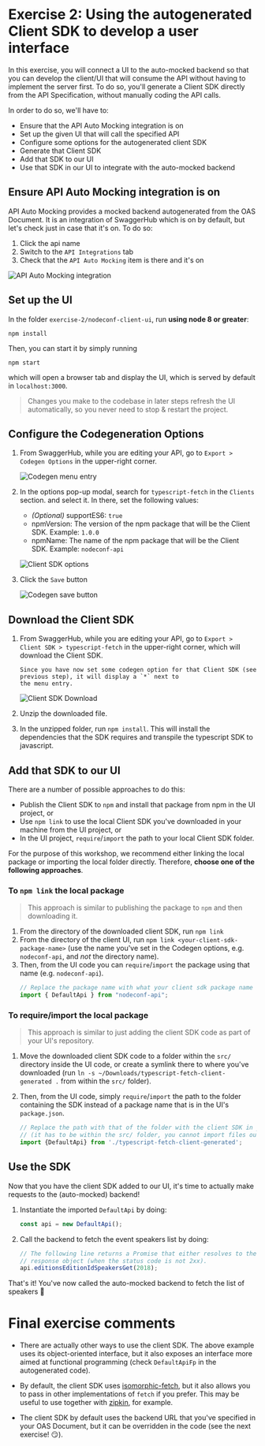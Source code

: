 # Exercise 2: Using the autogenerated Client SDK to develop a user interface

In this exercise, you will connect a UI to the auto-mocked backend so that you can develop the client/UI that will
consume the API without having to implement the server first. To do so, you'll generate a Client SDK directly from
the API Specification, without manually coding the API calls.

In order to do so, we'll have to:

- Ensure that the API Auto Mocking integration is on
- Set up the given UI that will call the specified API
- Configure some options for the autogenerated client SDK
- Generate that Client SDK
- Add that SDK to our UI
- Use that SDK in our UI to integrate with the auto-mocked backend

## Ensure API Auto Mocking integration is on

API Auto Mocking provides a mocked backend autogenerated from the OAS Document. It is an integration of SwaggerHub which
is on by default, but let's check just in case that it's on. To do so:

1. Click the api name
1. Switch to the `API Integrations` tab
1. Check that the `API Auto Mocking` item is there and it's on

![API Auto Mocking integration](./assets/api-auto-mocking-integration.jpg)

## Set up the UI

In the folder `exercise-2/nodeconf-client-ui`, run **using node 8 or greater**:

```
npm install
```

Then, you can start it by simply running

```
npm start
```

which will open a browser tab and display the UI, which is served by default in `localhost:3000`.

> Changes you make to the codebase in later steps refresh the UI automatically, so you never need to stop & restart the
> project.

## Configure the Codegeneration Options

1.  From SwaggerHub, while you are editing your API, go to `Export > Codegen Options` in the upper-right corner.

    ![Codegen menu entry](./assets/codegen-menu-entry.jpg)

2.  In the options pop-up modal, search for `typescript-fetch` in the `Clients` section. and select it. In there, set the
    following values:

    - _(Optional)_ supportES6: `true`
    - npmVersion: The version of the npm package that will be the Client SDK. Example: `1.0.0`
    - npmName: The name of the npm package that will be the Client SDK. Example: `nodeconf-api`

    ![Client SDK options](./assets/client-sdk-options.jpg)

3.  Click the `Save` button

    ![Codegen save button](./assets/codegen-save-button.jpg)

## Download the Client SDK

1.  From SwaggerHub, while you are editing your API, go to `Export > Client SDK > typescript-fetch` in the upper-right
    corner, which will download the Client SDK.

        Since you have now set some codegen option for that Client SDK (see previous step), it will display a `*` next to
        the menu entry.

    ![Client SDK Download](./assets/client-sdk-download.jpg)

2.  Unzip the downloaded file.

3.  In the unzipped folder, run `npm install`. This will install the dependencies that the SDK requires and transpile the
    typescript SDK to javascript.

## Add that SDK to our UI

There are a number of possible approaches to do this:

- Publish the Client SDK to `npm` and install that package from npm in the UI project, or
- Use `npm link` to use the local Client SDK you've downloaded in your machine from the UI project, or
- In the UI project, `require`/`import` the path to your local Client SDK folder.

For the purpose of this workshop, we recommend either linking the local package or importing the local folder directly.
Therefore, **choose one of the following approaches**.

### To `npm link` the local package

> This approach is similar to publishing the package to `npm` and then downloading it.

1. From the directory of the downloaded client SDK, run `npm link`
1. From the directory of the client UI, run `npm link <your-client-sdk-package-name>` (use the name you've set in the
   Codegen options, e.g. `nodeconf-api`, and _not_ the directory name).
1. Then, from the UI code you can `require`/`import` the package using that name (e.g. `nodeconf-api`).
   ```js
   // Replace the package name with what your client sdk package name
   import { DefaultApi } from "nodeconf-api";
   ```

### To require/import the local package

> This approach is similar to just adding the client SDK code as part of your UI's repository.

1.  Move the downloaded client SDK code to a folder within the `src/` directory inside the UI code, or create a symlink
    there to where you've downloaded (run `ln -s ~/Downloads/typescript-fetch-client-generated .` from within the `src/`
    folder).
1.  Then, from the UI code, simply `require`/`import` the path to the folder containing the SDK instead of a
    package name that is in the UI's `package.json`.

    ```js
    // Replace the path with that of the folder with the client SDK in your machine
    // (it has to be within the src/ folder, you cannot import files outside the scope of your UI project)
    import {DefaultApi} from './typescript-fetch-client-generated';
    ```

## Use the SDK

Now that you have the client SDK added to our UI, it's time to actually make requests to the (auto-mocked) backend!

1. Instantiate the imported `DefaultApi` by doing:
   ```js
   const api = new DefaultApi();
   ```
1. Call the backend to fetch the event speakers list by doing:
   ```js
   // The following line returns a Promise that either resolves to the response body, or rejects with the entire
   // response object (when the status code is not 2xx).
   api.editionsEditionIdSpeakersGet(2018);
   ```

That's it! You've now called the auto-mocked backend to fetch the list of speakers :tada:

# Final exercise comments

- There are actually other ways to use the client SDK. The above example uses its object-oriented interface, but it also
  exposes an interface more aimed at functional programming (check `DefaultApiFp` in the autogenerated code).

- By default, the client SDK uses [isomorphic-fetch](https://www.npmjs.com/package/portable-fetch), but it also allows
  you to pass in other implementations of `fetch` if you prefer. This may be useful to use together with
  [zipkin](https://www.npmjs.com/package/zipkin-instrumentation-fetch), for example.

- The client SDK by default uses the backend URL that you've specified in your OAS Document, but it can be overridden in
  the code (see the next exercise! :smirk:).
